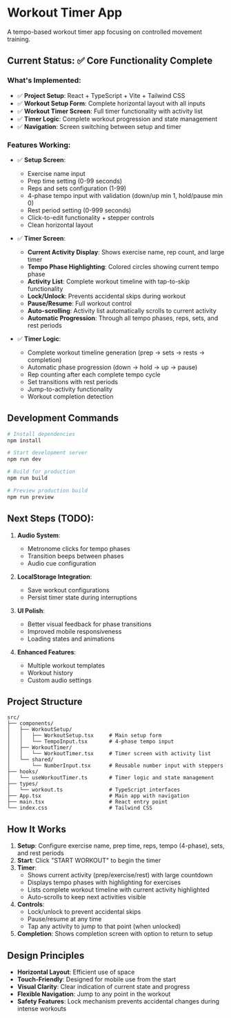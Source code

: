 # Workout Timer App

A tempo-based workout timer app focusing on controlled movement training.

## Current Status: ✅ Core Functionality Complete

### What's Implemented:
- ✅ **Project Setup**: React + TypeScript + Vite + Tailwind CSS
- ✅ **Workout Setup Form**: Complete horizontal layout with all inputs
- ✅ **Workout Timer Screen**: Full timer functionality with activity list
- ✅ **Timer Logic**: Complete workout progression and state management
- ✅ **Navigation**: Screen switching between setup and timer

### Features Working:
- ✅ **Setup Screen**:
  - Exercise name input
  - Prep time setting (0-99 seconds)
  - Reps and sets configuration (1-99)
  - 4-phase tempo input with validation (down/up min 1, hold/pause min 0)
  - Rest period setting (0-999 seconds)
  - Click-to-edit functionality + stepper controls
  - Clean horizontal layout

- ✅ **Timer Screen**:
  - **Current Activity Display**: Shows exercise name, rep count, and large timer
  - **Tempo Phase Highlighting**: Colored circles showing current tempo phase
  - **Activity List**: Complete workout timeline with tap-to-skip functionality
  - **Lock/Unlock**: Prevents accidental skips during workout
  - **Pause/Resume**: Full workout control
  - **Auto-scrolling**: Activity list automatically scrolls to current activity
  - **Automatic Progression**: Through all tempo phases, reps, sets, and rest periods

- ✅ **Timer Logic**:
  - Complete workout timeline generation (prep → sets → rests → completion)
  - Automatic phase progression (down → hold → up → pause)
  - Rep counting after each complete tempo cycle
  - Set transitions with rest periods
  - Jump-to-activity functionality
  - Workout completion detection

## Development Commands

```bash
# Install dependencies
npm install

# Start development server
npm run dev

# Build for production
npm run build

# Preview production build
npm run preview
```

## Next Steps (TODO):

1. **Audio System**:
   - Metronome clicks for tempo phases
   - Transition beeps between phases
   - Audio cue configuration

2. **LocalStorage Integration**:
   - Save workout configurations
   - Persist timer state during interruptions

3. **UI Polish**:
   - Better visual feedback for phase transitions
   - Improved mobile responsiveness
   - Loading states and animations

4. **Enhanced Features**:
   - Multiple workout templates
   - Workout history
   - Custom audio settings

## Project Structure

```
src/
├── components/
│   ├── WorkoutSetup/
│   │   ├── WorkoutSetup.tsx     # Main setup form
│   │   └── TempoInput.tsx       # 4-phase tempo input
│   ├── WorkoutTimer/
│   │   └── WorkoutTimer.tsx     # Timer screen with activity list
│   └── shared/
│       └── NumberInput.tsx      # Reusable number input with steppers
├── hooks/
│   └── useWorkoutTimer.ts       # Timer logic and state management
├── types/
│   └── workout.ts               # TypeScript interfaces
├── App.tsx                      # Main app with navigation
├── main.tsx                     # React entry point
└── index.css                    # Tailwind CSS
```

## How It Works

1. **Setup**: Configure exercise name, prep time, reps, tempo (4-phase), sets, and rest periods
2. **Start**: Click "START WORKOUT" to begin the timer
3. **Timer**: 
   - Shows current activity (prep/exercise/rest) with large countdown
   - Displays tempo phases with highlighting for exercises
   - Lists complete workout timeline with current activity highlighted
   - Auto-scrolls to keep next activities visible
4. **Controls**: 
   - Lock/unlock to prevent accidental skips
   - Pause/resume at any time
   - Tap any activity to jump to that point (when unlocked)
5. **Completion**: Shows completion screen with option to return to setup

## Design Principles

- **Horizontal Layout**: Efficient use of space
- **Touch-Friendly**: Designed for mobile use from the start
- **Visual Clarity**: Clear indication of current state and progress
- **Flexible Navigation**: Jump to any point in the workout
- **Safety Features**: Lock mechanism prevents accidental changes during intense workouts 